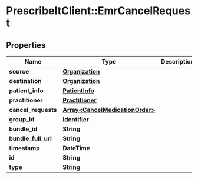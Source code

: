 # PrescribeItClient::EmrCancelRequest

## Properties
Name | Type | Description | Notes
------------ | ------------- | ------------- | -------------
**source** | [**Organization**](Organization.md) |  | 
**destination** | [**Organization**](Organization.md) |  | 
**patient_info** | [**PatientInfo**](PatientInfo.md) |  | 
**practitioner** | [**Practitioner**](Practitioner.md) |  | 
**cancel_requests** | [**Array&lt;CancelMedicationOrder&gt;**](CancelMedicationOrder.md) |  | 
**group_id** | [**Identifier**](Identifier.md) |  | [optional] 
**bundle_id** | **String** |  | [optional] 
**bundle_full_url** | **String** |  | [optional] 
**timestamp** | **DateTime** |  | [optional] 
**id** | **String** |  | [optional] 
**type** | **String** |  | 

